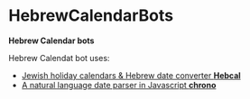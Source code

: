 # HebrewCalendarBots
**Hebrew Calendar bots**

Hebrew Calendat bot uses:
- [Jewish holiday calendars & Hebrew date converter **Hebcal**](https://www.hebcal.com/)
- [A natural language date parser in Javascript **chrono**](https://github.com/wanasit/chrono)


